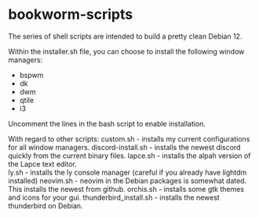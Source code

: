 # bookworm-scripts
The series of shell scripts are intended to build a pretty clean Debian 12.

Within the installer.sh file, you can choose to install the following window managers:
* bspwm
* dk 
* dwm
* qtile
* i3

Uncomment the lines in the bash script to enable installation.

With regard to other scripts:
custom.sh - installs my current configurations for all window managers.
discord-install.sh - installs the newest discord quickly from the current binary files.
lapce.sh - installs the alpah version of the Lapce text editor.  
ly.sh - installs the ly console manager (careful if you already have lightdm installed)
neovim.sh - neovim in the Debian packages is somewhat dated.  This installs the newest from github.
orchis.sh - installs some gtk themes and icons for your gui.
thunderbird_install.sh - installs the newest thunderbird on Debian.
